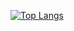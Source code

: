 



[![Top Langs](https://github-readme-stats.vercel.app/api/top-langs/?username=umutcanozer&layout=donut)](https://github.com/anuraghazra/github-readme-stats)
